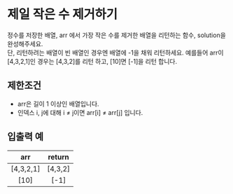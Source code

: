 # 제일 작은 수 제거하기

정수를 저장한 배열, arr 에서 가장 작은 수를 제거한 배열을 리턴하는 함수, solution을 완성해주세요.   
단, 리턴하려는 배열이 빈 배열인 경우엔 배열에 -1을 채워 리턴하세요. 
예를들어 arr이 [4,3,2,1]인 경우는 [4,3,2]를 리턴 하고, [10]면 [-1]을 리턴 합니다.  

## 제한조건

- arr은 길이 1 이상인 배열입니다.
- 인덱스 i, j에 대해 i ≠ j이면 arr[i] ≠ arr[j] 입니다.

## 입출력 예

|    arr     | 	return  |
|:----------:|:--------:|
| [4,3,2,1]  | 	[4,3,2] |
| [10] |  	[-1]   |